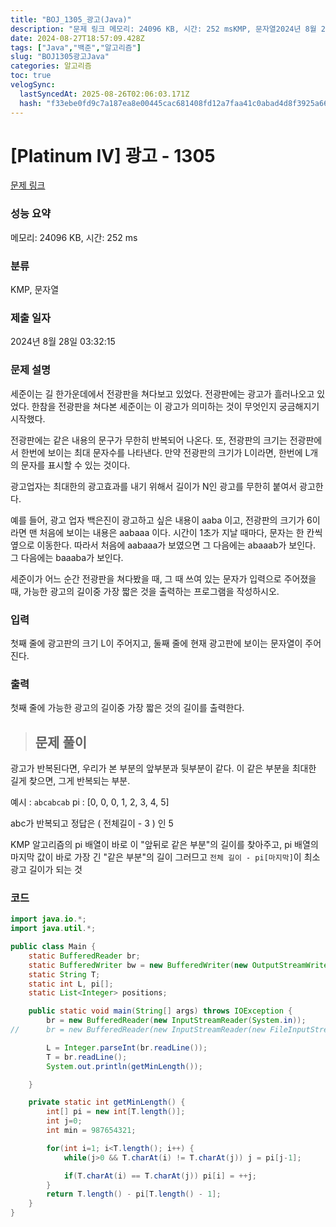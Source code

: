 ```yaml
---
title: "BOJ_1305_광고(Java)"
description: "문제 링크 메모리: 24096 KB, 시간: 252 msKMP, 문자열2024년 8월 28일 03:32:15광고가 반복된다면, 우리가 본 부분의 앞부분과 뒷부분이 같다. 이 같은 부분을 최대한 길게 찾으면, 그게 반복되는 부분.예시 : abcabcabpi : 0, 0,"
date: 2024-08-27T18:57:09.428Z
tags: ["Java","백준","알고리즘"]
slug: "BOJ1305광고Java"
categories: 알고리즘
toc: true
velogSync:
  lastSyncedAt: 2025-08-26T02:06:03.171Z
  hash: "f33ebe0fd9c7a187ea8e00445cac681408fd12a7faa41c0abad4d8f3925a66ae"
---
```


# [Platinum IV] 광고 - 1305 

[문제 링크](https://www.acmicpc.net/problem/1305) 

### 성능 요약

메모리: 24096 KB, 시간: 252 ms

### 분류

KMP, 문자열

### 제출 일자

2024년 8월 28일 03:32:15

### 문제 설명

<p>세준이는 길 한가운데에서 전광판을 쳐다보고 있었다. 전광판에는 광고가 흘러나오고 있었다. 한참을 전광판을 쳐다본 세준이는 이 광고가 의미하는 것이 무엇인지 궁금해지기 시작했다.</p>

<p>전광판에는 같은 내용의 문구가 무한히 반복되어 나온다. 또, 전광판의 크기는 전광판에서 한번에 보이는 최대 문자수를 나타낸다. 만약 전광판의 크기가 L이라면, 한번에 L개의 문자를 표시할 수 있는 것이다.</p>

<p>광고업자는 최대한의 광고효과를 내기 위해서 길이가 N인 광고를 무한히 붙여서 광고한다.</p>

<p>예를 들어, 광고 업자 백은진이 광고하고 싶은 내용이 aaba 이고, 전광판의 크기가 6이라면 맨 처음에 보이는 내용은 aabaaa 이다. 시간이 1초가 지날 때마다, 문자는 한 칸씩 옆으로 이동한다. 따라서 처음에 aabaaa가 보였으면 그 다음에는 abaaab가 보인다. 그 다음에는 baaaba가 보인다.</p>

<p>세준이가 어느 순간 전광판을 쳐다봤을 때, 그 때 쓰여 있는 문자가 입력으로 주어졌을 때, 가능한 광고의 길이중 가장 짧은 것을 출력하는 프로그램을 작성하시오.</p>

### 입력 

 <p>첫째 줄에 광고판의 크기 L이 주어지고, 둘째 줄에 현재 광고판에 보이는 문자열이 주어진다.</p>

### 출력 

 <p>첫째 줄에 가능한 광고의 길이중 가장 짧은 것의 길이를 출력한다.</p>
 
 

> ## 문제 풀이

광고가 반복된다면, 우리가 본 부분의 앞부분과 뒷부분이 같다. 이 같은 부분을 최대한 길게 찾으면, 그게 반복되는 부분.

예시 : `abcabcab`
pi : [0, 0, 0, 1, 2, 3, 4, 5]

abc가 반복되고 정답은 ( 전체길이 - 3 ) 인 5

KMP 알고리즘의 pi 배열이 바로 이 "앞뒤로 같은 부분"의 길이를 찾아주고, pi 배열의 마지막 값이 바로 가장 긴 "같은 부분"의 길이
그러므고 `전체 길이 - pi[마지막]`이 최소 광고 길이가 되는 것


### 코드
```java
import java.io.*;
import java.util.*;

public class Main {
	static BufferedReader br;
	static BufferedWriter bw = new BufferedWriter(new OutputStreamWriter(System.out));
	static String T;
	static int L, pi[];
	static List<Integer> positions;

	public static void main(String[] args) throws IOException {
        br = new BufferedReader(new InputStreamReader(System.in));
//		br = new BufferedReader(new InputStreamReader(new FileInputStream("input.txt")));

		L = Integer.parseInt(br.readLine());
		T = br.readLine();
		System.out.println(getMinLength());

	}

	private static int getMinLength() {
		int[] pi = new int[T.length()];
		int j=0; 
		int min = 987654321;

		for(int i=1; i<T.length(); i++) {
			while(j>0 && T.charAt(i) != T.charAt(j)) j = pi[j-1];

			if(T.charAt(i) == T.charAt(j)) pi[i] = ++j;
		}
		return T.length() - pi[T.length() - 1];
	}
}
```